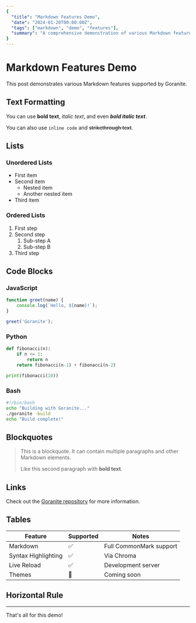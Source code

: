 ```yaml
---
{
  "title": "Markdown Features Demo",
  "date": "2024-01-20T00:00:00Z",
  "tags": ["markdown", "demo", "features"],
  "summary": "A comprehensive demonstration of various Markdown features supported by Goranite."
}
---
```


# Markdown Features Demo

This post demonstrates various Markdown features supported by Goranite.

## Text Formatting

You can use **bold text**, *italic text*, and even ***bold italic text***.

You can also use `inline code` and ~~strikethrough text~~.

## Lists

### Unordered Lists

- First item
- Second item
  - Nested item
  - Another nested item
- Third item

### Ordered Lists

1. First step
2. Second step
   1. Sub-step A
   2. Sub-step B
3. Third step

## Code Blocks

### JavaScript

```javascript
function greet(name) {
    console.log(`Hello, ${name}!`);
}

greet('Goranite');
```

### Python

```python
def fibonacci(n):
    if n <= 1:
        return n
    return fibonacci(n-1) + fibonacci(n-2)

print(fibonacci(10))
```

### Bash

```bash
#!/bin/bash
echo "Building with Goranite..."
./goranite -build
echo "Build complete!"
```

## Blockquotes

> This is a blockquote. It can contain multiple paragraphs and other Markdown elements.
> 
> Like this second paragraph with **bold text**.

## Links

Check out the [Goranite repository](https://github.com/jchavarri/goranite) for more information.

## Tables

| Feature | Supported | Notes |
|---------|-----------|-------|
| Markdown | ✅ | Full CommonMark support |
| Syntax Highlighting | ✅ | Via Chroma |
| Live Reload | ✅ | Development server |
| Themes | 🚧 | Coming soon |

## Horizontal Rule

---

That's all for this demo! 